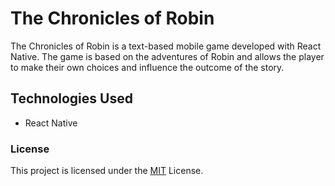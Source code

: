 # The Chronicles of Robin

The Chronicles of Robin is a text-based mobile game developed with React Native. The game is based on the adventures of Robin and allows the player to make their own choices and influence the outcome of the story.

## Technologies Used

- React Native

### License

This project is licensed under the [MIT](https://github.com/eneskutlay/TheChroniclesOfRobin/blob/main/LICENSE) License.
